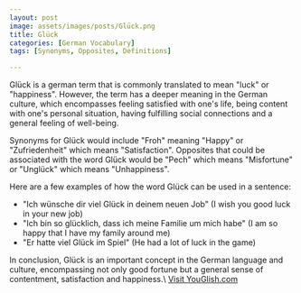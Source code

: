 ```yaml
---
layout: post
image: assets/images/posts/Glück.png
title: Glück
categories: [German Vocabulary]
tags: [Synonyms, Opposites, Definitions]

---
```


Glück is a german term that is commonly translated to mean "luck" or "happiness". However, the term has a deeper meaning in the German culture, which encompasses feeling satisfied with one's life, being content with one's personal situation, having fulfilling social connections and a general feeling of well-being. 

Synonyms for Glück would include "Froh" meaning "Happy" or "Zufriedenheit" which means "Satisfaction". Opposites that could be associated with the word Glück would be "Pech" which means "Misfortune" or "Unglück" which means "Unhappiness". 

Here are a few examples of how the word Glück can be used in a sentence:

- "Ich wünsche dir viel Glück in deinem neuen Job" (I wish you good luck in your new job)
- "Ich bin so glücklich, dass ich meine Familie um mich habe" (I am so happy that I have my family around me)
- "Er hatte viel Glück im Spiel" (He had a lot of luck in the game)

In conclusion, Glück is an important concept in the German language and culture, encompassing not only good fortune but a general sense of contentment, satisfaction and happiness.\ <a id="yg-widget-0" class="youglish-widget" data-query="Glück" data-lang="german" data-components="8412" data-auto-start="0" data-bkg-color="theme_light" data-title="How%20to%20pronounce%20Glück%20in%20German"  rel="nofollow" href="https://youglish.com">Visit YouGlish.com</a><script async src="https://youglish.com/public/emb/widget.js" charset="utf-8"></script>